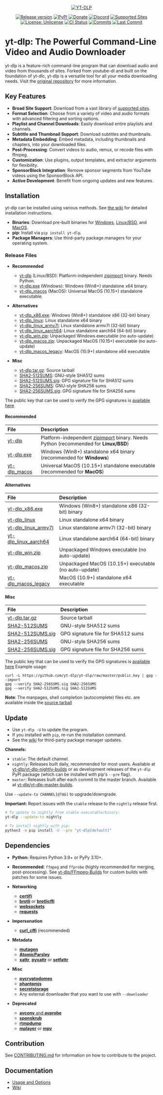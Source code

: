 <div align="center">

[![YT-DLP](https://raw.githubusercontent.com/yt-dlp/yt-dlp/master/.github/banner.svg)](#introduction)

[![Release version](https://img.shields.io/github/v/release/yt-dlp/yt-dlp?color=brightgreen&label=Download&style=for-the-badge)](#installation)
[![PyPI](https://img.shields.io/badge/-PyPI-blue.svg?logo=pypi&labelColor=555555&style=for-the-badge)](https://pypi.org/project/yt-dlp "PyPI")
[![Donate](https://img.shields.io/badge/_-Donate-red.svg?logo=githubsponsors&labelColor=555555&style=for-the-badge)](Collaborators.md#collaborators "Donate")
[![Discord](https://img.shields.io/discord/807245652072857610?color=blue&labelColor=555555&label=&logo=discord&style=for-the-badge)](https://discord.gg/H5MNcFW63r "Discord")
[![Supported Sites](https://img.shields.io/badge/-Supported_Sites-brightgreen.svg?style=for-the-badge)](supportedsites.md "Supported Sites")
[![License: Unlicense](https://img.shields.io/badge/-Unlicense-blue.svg?style=for-the-badge)](LICENSE "License")
[![CI Status](https://img.shields.io/github/actions/workflow/status/yt-dlp/yt-dlp/core.yml?branch=master&label=Tests&style=for-the-badge)](https://github.com/yt-dlp/yt-dlp/actions "CI Status")
[![Commits](https://img.shields.io/github/commit-activity/m/yt-dlp/yt-dlp?label=commits&style=for-the-badge)](https://github.com/yt-dlp/yt-dlp/commits "Commit History")
[![Last Commit](https://img.shields.io/github/last-commit/yt-dlp/yt-dlp/master?label=&style=for-the-badge&display_timestamp=committer)](https://github.com/yt-dlp/yt-dlp/pulse/monthly "Last activity")

</div>

# yt-dlp: The Powerful Command-Line Video and Audio Downloader

yt-dlp is a feature-rich command-line program that can download audio and video from thousands of sites.  Forked from youtube-dl and built on the foundation of yt-dlc, yt-dlp is a versatile tool for all your media downloading needs.  Visit the [original repository](https://github.com/yt-dlp/yt-dlp) for more information.

## Key Features

*   **Broad Site Support**: Download from a vast library of [supported sites](supportedsites.md).
*   **Format Selection**:  Choose from a variety of video and audio formats with advanced filtering and sorting options.
*   **Playlist and Channel Downloads**: Easily download entire playlists and channels.
*   **Subtitle and Thumbnail Support**: Download subtitles and thumbnails.
*   **Metadata Embedding**: Embed metadata, including thumbnails and chapters, into your downloaded files.
*   **Post-Processing**: Convert videos to audio, remux, or recode files with ffmpeg.
*   **Customization**: Use plugins, output templates, and extractor arguments for flexibility.
*   **SponsorBlock Integration**: Remove sponsor segments from YouTube videos using the SponsorBlock API.
*   **Active Development**: Benefit from ongoing updates and new features.

## Installation

yt-dlp can be installed using various methods.  See [the wiki](https://github.com/yt-dlp/yt-dlp/wiki/Installation) for detailed installation instructions.

*   **Binaries**: Download pre-built binaries for [Windows](https://github.com/yt-dlp/yt-dlp/releases/latest/download/yt-dlp.exe), [Linux/BSD](https://github.com/yt-dlp/yt-dlp/releases/latest/download/yt-dlp), and [MacOS](https://github.com/yt-dlp/yt-dlp/releases/latest/download/yt-dlp_macos).
*   **pip**: Install via `pip install yt-dlp`.
*   **Package Managers**: Use third-party package managers for your operating system.

### Release Files

*   **Recommended**
    *   [yt-dlp](https://github.com/yt-dlp/yt-dlp/releases/latest/download/yt-dlp) (Linux/BSD): Platform-independent [zipimport](https://docs.python.org/3/library/zipimport.html) binary.  Needs Python.
    *   [yt-dlp.exe](https://github.com/yt-dlp/yt-dlp/releases/latest/download/yt-dlp.exe) (Windows): Windows (Win8+) standalone x64 binary.
    *   [yt-dlp_macos](https://github.com/yt-dlp/yt-dlp/releases/latest/download/yt-dlp_macos) (MacOS): Universal MacOS (10.15+) standalone executable.
*   **Alternatives**
    *   [yt-dlp_x86.exe](https://github.com/yt-dlp/yt-dlp/releases/latest/download/yt-dlp_x86.exe): Windows (Win8+) standalone x86 (32-bit) binary
    *   [yt-dlp_linux](https://github.com/yt-dlp/yt-dlp/releases/latest/download/yt-dlp_linux): Linux standalone x64 binary
    *   [yt-dlp_linux_armv7l](https://github.com/yt-dlp/yt-dlp/releases/latest/download/yt-dlp_linux_armv7l): Linux standalone armv7l (32-bit) binary
    *   [yt-dlp_linux_aarch64](https://github.com/yt-dlp/yt-dlp/releases/latest/download/yt-dlp_linux_aarch64): Linux standalone aarch64 (64-bit) binary
    *   [yt-dlp_win.zip](https://github.com/yt-dlp/yt-dlp/releases/latest/download/yt-dlp_win.zip): Unpackaged Windows executable (no auto-update)
    *   [yt-dlp_macos.zip](https://github.com/yt-dlp/yt-dlp/releases/latest/download/yt-dlp_macos.zip): Unpackaged MacOS (10.15+) executable (no auto-update)
    *   [yt-dlp_macos_legacy](https://github.com/yt-dlp/yt-dlp/releases/latest/download/yt-dlp_macos_legacy): MacOS (10.9+) standalone x64 executable

*   **Misc**
    *   [yt-dlp.tar.gz](https://github.com/yt-dlp/yt-dlp/releases/latest/download/yt-dlp.tar.gz): Source tarball
    *   [SHA2-512SUMS](https://github.com/yt-dlp/yt-dlp/releases/latest/download/SHA2-512SUMS): GNU-style SHA512 sums
    *   [SHA2-512SUMS.sig](https://github.com/yt-dlp/yt-dlp/releases/latest/download/SHA2-512SUMS.sig): GPG signature file for SHA512 sums
    *   [SHA2-256SUMS](https://github.com/yt-dlp/yt-dlp/releases/latest/download/SHA2-256SUMS): GNU-style SHA256 sums
    *   [SHA2-256SUMS.sig](https://github.com/yt-dlp/yt-dlp/releases/latest/download/SHA2-256SUMS.sig): GPG signature file for SHA256 sums

The public key that can be used to verify the GPG signatures is [available here](https://github.com/yt-dlp/yt-dlp/blob/master/public.key)

#### Recommended

File|Description
:---|:---
[yt-dlp](https://github.com/yt-dlp/yt-dlp/releases/latest/download/yt-dlp)|Platform-independent [zipimport](https://docs.python.org/3/library/zipimport.html) binary. Needs Python (recommended for **Linux/BSD**)
[yt-dlp.exe](https://github.com/yt-dlp/yt-dlp/releases/latest/download/yt-dlp.exe)|Windows (Win8+) standalone x64 binary (recommended for **Windows**)
[yt-dlp_macos](https://github.com/yt-dlp/yt-dlp/releases/latest/download/yt-dlp_macos)|Universal MacOS (10.15+) standalone executable (recommended for **MacOS**)

#### Alternatives

File|Description
:---|:---
[yt-dlp_x86.exe](https://github.com/yt-dlp/yt-dlp/releases/latest/download/yt-dlp_x86.exe)|Windows (Win8+) standalone x86 (32-bit) binary
[yt-dlp_linux](https://github.com/yt-dlp/yt-dlp/releases/latest/download/yt-dlp_linux)|Linux standalone x64 binary
[yt-dlp_linux_armv7l](https://github.com/yt-dlp/yt-dlp/releases/latest/download/yt-dlp_linux_armv7l)|Linux standalone armv7l (32-bit) binary
[yt-dlp_linux_aarch64](https://github.com/yt-dlp/yt-dlp/releases/latest/download/yt-dlp_linux_aarch64)|Linux standalone aarch64 (64-bit) binary
[yt-dlp_win.zip](https://github.com/yt-dlp/yt-dlp/releases/latest/download/yt-dlp_win.zip)|Unpackaged Windows executable (no auto-update)
[yt-dlp_macos.zip](https://github.com/yt-dlp/yt-dlp/releases/latest/download/yt-dlp_macos.zip)|Unpackaged MacOS (10.15+) executable (no auto-update)
[yt-dlp_macos_legacy](https://github.com/yt-dlp/yt-dlp/releases/latest/download/yt-dlp_macos_legacy)|MacOS (10.9+) standalone x64 executable

#### Misc

File|Description
:---|:---
[yt-dlp.tar.gz](https://github.com/yt-dlp/yt-dlp/releases/latest/download/yt-dlp.tar.gz)|Source tarball
[SHA2-512SUMS](https://github.com/yt-dlp/yt-dlp/releases/latest/download/SHA2-512SUMS)|GNU-style SHA512 sums
[SHA2-512SUMS.sig](https://github.com/yt-dlp/yt-dlp/releases/latest/download/SHA2-512SUMS.sig)|GPG signature file for SHA512 sums
[SHA2-256SUMS](https://github.com/yt-dlp/yt-dlp/releases/latest/download/SHA2-256SUMS)|GNU-style SHA256 sums
[SHA2-256SUMS.sig](https://github.com/yt-dlp/yt-dlp/releases/latest/download/SHA2-256SUMS.sig)|GPG signature file for SHA256 sums

The public key that can be used to verify the GPG signatures is [available here](https://github.com/yt-dlp/yt-dlp/blob/master/public.key)
Example usage:
```
curl -L https://github.com/yt-dlp/yt-dlp/raw/master/public.key | gpg --import
gpg --verify SHA2-256SUMS.sig SHA2-256SUMS
gpg --verify SHA2-512SUMS.sig SHA2-512SUMS
```

**Note**: The manpages, shell completion (autocomplete) files etc. are available inside the [source tarball](https://github.com/yt-dlp/yt-dlp/releases/latest/download/yt-dlp.tar.gz)

## Update

*   Use `yt-dlp -U` to update the program.
*   If you installed with `pip`, re-run the installation command.
*   See the [wiki](https://github.com/yt-dlp/yt-dlp/wiki/Installation#third-party-package-managers) for third-party package manager updates.

**Channels:**

*   `stable`:  The default channel.
*   `nightly`:  Releases built daily, recommended for most users.  Available at [yt-dlp/yt-dlp-nightly-builds](https://github.com/yt-dlp/yt-dlp-nightly-builds/releases) or as development releases of the `yt-dlp` PyPI package (which can be installed with pip's `--pre` flag).
*   `master`:  Releases built after each commit to the master branch. Available at [yt-dlp/yt-dlp-master-builds](https://github.com/yt-dlp/yt-dlp-master-builds/releases).

Use `--update-to CHANNEL[@TAG]` to upgrade/downgrade.

**Important:** Report issues with the `stable` release to the `nightly` release first.

```bash
# To update to nightly from stable executable/binary:
yt-dlp --update-to nightly

# To install nightly with pip:
python3 -m pip install -U --pre "yt-dlp[default]"
```

## Dependencies

*   **Python:** Requires Python 3.9+ or PyPy 3.10+.
*   **Recommended**: `ffmpeg` and `ffprobe` (highly recommended for merging, post-processing). See [yt-dlp/FFmpeg-Builds](https://github.com/yt-dlp/FFmpeg-Builds#ffmpeg-static-auto-builds) for custom builds with patches for some issues.

*   **Networking**
    *   [**certifi**](https://github.com/certifi/python-certifi)
    *   [**brotli**](https://github.com/google/brotli) or [**brotlicffi**](https://github.com/python-hyper/brotlicffi)
    *   [**websockets**](https://github.com/aaugustin/websockets)
    *   [**requests**](https://github.com/psf/requests)
*   **Impersonation**
    *   [**curl_cffi**](https://github.com/lexiforest/curl_cffi) (recommended)
*   **Metadata**
    *   [**mutagen**](https://github.com/quodlibet/mutagen)
    *   [**AtomicParsley**](https://github.com/wez/atomicparsley)
    *   [**xattr**](https://github.com/xattr/xattr), [**pyxattr**](https://github.com/iustin/pyxattr) or [**setfattr**](http://savannah.nongnu.org/projects/attr)
*   **Misc**
    *   [**pycryptodomex**](https://github.com/Legrandin/pycryptodome)
    *   [**phantomjs**](https://github.com/ariya/phantomjs)
    *   [**secretstorage**](https://github.com/mitya57/secretstorage)
    *   Any external downloader that you want to use with `--downloader`
*   **Deprecated**
    *   [**avconv** and **avprobe**](https://www.libav.org)
    *   [**sponskrub**](https://github.com/faissaloo/SponSkrub)
    *   [**rtmpdump**](http://rtmpdump.mplayerhq.hu)
    *   [**mplayer**](http://mplayerhq.hu/design7/info.html) or [**mpv**](https://mpv.io)

## Contribution

See [CONTRIBUTING.md](CONTRIBUTING.md#contributing-to-yt-dlp) for information on how to contribute to the project.

## Documentation

*   [Usage and Options](https://github.com/yt-dlp/yt-dlp/blob/master/README.md#usage-and-options)
*   [Wiki](https://github.com/yt-dlp/yt-dlp/wiki)
